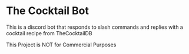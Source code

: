 # The Cocktail Bot
This is a discord bot that responds to slash commands and replies with a cocktail recipe from TheCocktailDB

This Project is NOT for Commercial Purposes
